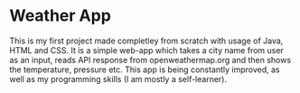 # Weather App
This is my first project made completley from scratch with usage of Java, HTML and CSS.
It is a simple web-app which takes a city name from user as an input, reads API response
from openweathermap.org and then shows the temperature, pressure etc. 
This app is being constantly improved, as well as my programming skills (I am mostly a self-learner).

